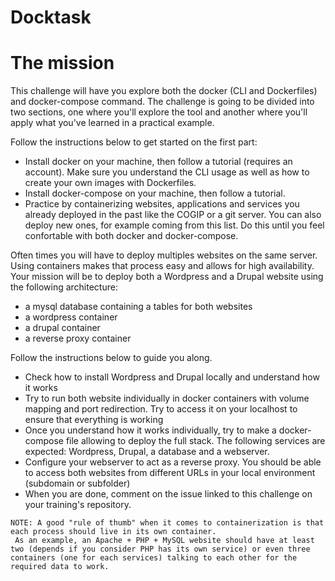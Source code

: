 # Docktask
# The mission


This challenge will have you explore both the docker (CLI and Dockerfiles) and docker-compose command. The challenge is going to be divided into two sections, one where you'll explore the tool and another where you'll apply what you've learned in a practical example.

Follow the instructions below to get started on the first part:

- Install docker on your machine, then follow a tutorial (requires an account). Make sure you understand the CLI usage as well as how to create your own images with Dockerfiles.
- Install docker-compose on your machine, then follow a tutorial.
- Practice by containerizing websites, applications and services you already deployed in the past like the COGIP or a git server. You can also deploy new ones, for example coming from this list. Do this until you feel confortable with both docker and docker-compose.

Often times you will have to deploy multiples websites on the same server. Using containers makes that process easy and allows for high availability.
Your mission will be to deploy both a Wordpress and a Drupal website using the following architecture:

- a mysql database containing a tables for both websites
- a wordpress container
- a drupal container
- a reverse proxy container

Follow the instructions below to guide you along.

- Check how to install Wordpress and Drupal locally and understand how it works
- Try to run both website individually in docker containers with volume mapping and port redirection. Try to access it on your localhost to ensure that everything is working
- Once you understand how it works individually, try to make a docker-compose file allowing to deploy the full stack. The following services are expected: Wordpress, Drupal, a database and a webserver.
- Configure your webserver to act as a reverse proxy. You should be able to access both websites from different URLs in your local environment (subdomain or subfolder)
- When you are done, comment on the issue linked to this challenge on your training's repository.

```
NOTE: A good "rule of thumb" when it comes to containerization is that each process should live in its own container.
 As an example, an Apache + PHP + MySQL website should have at least two (depends if you consider PHP has its own service) or even three containers (one for each services) talking to each other for the required data to work.
```
